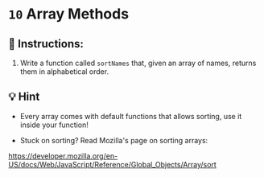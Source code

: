 # `10` Array Methods

## 📝 Instructions:

1. Write a function called `sortNames` that, given an array of names, returns them in alphabetical order.

## 💡 Hint

+ Every array comes with default functions that allows sorting,
 use it inside your function!

+ Stuck on sorting? Read Mozilla's page on sorting arrays:

https://developer.mozilla.org/en-US/docs/Web/JavaScript/Reference/Global_Objects/Array/sort